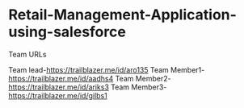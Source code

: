 # Retail-Management-Application-using-salesforce

Team URLs

Team lead-https://trailblazer.me/id/aro135
Team Member1-https://trailblazer.me/id/aadhs4
Team Member2-https://trailblazer.me/id/ariks3
Team Member3-https://trailblazer.me/id/gilbs1
